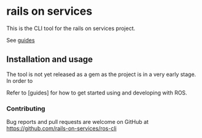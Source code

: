 # rails on services

This is the CLI tool for the rails on services project.

See [guides](https://guides.rails-on-services.org)


## Installation and usage

The tool is not yet released as a gem as the project is in a very early stage. In order to

Refer to [guides] for how to get started using and developing with ROS.

### Contributing ###

Bug reports and pull requests are welcome on GitHub at https://github.com/rails-on-services/ros-cli
